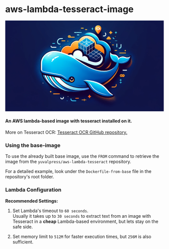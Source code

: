 # aws-lambda-tesseract-image
<img src="images/GitHub-logo.png"></img></br>

#### An AWS lambda-based image with tesseract installed on it. </br> 
More on Tesseract OCR: <a href=https://github.com/tesseract-ocr/tesseract>Tesseract OCR GitHub repository.</a>

### Using the base-image

To use the already built base image, use the `FROM` command to retrieve the image from the `yuvalpress/aws-lambda-tesseract`  repository.

For a detailed example, look under the `Dockerfile-from-base` file in the repository's root folder.

### Lambda Configuration
**Recommended Settings:**
1. Set Lambda's timeout to `60 seconds`. </br>
Usually it takes up to `30 seconds` to extract text from an image with Tesseract in a **cheap** Lambda-based environment, but lets stay on the safe side.

2. Set memory limit to `512M` for faster execution times, but `256M` is also sufficient.
